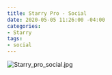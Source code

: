 ```yaml
---
title: Starry Pro - Social
date: 2020-05-05 11:26:00 -04:00
categories:
- Starry
tags:
- social
---
```


![Starry_pro_social.jpg](/uploads/Starry_pro_social.jpg)